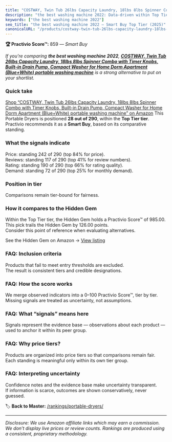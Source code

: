 ```yaml
---
title: "COSTWAY, Twin Tub 26lbs Capacity Laundry, 18lbs 8lbs Spinner Combo with Timer Knobs, Built-in Drain Pump, Compact Washer for Home Dorm Apartment (Blue+White) portable washing machine"
description: "the best washing machine 2022: Data-driven within Top Tier ranking using the Practivio Score™. Positioned by quality, value, demand, findability, momentum."
keywords: ["the best washing machine 2022"]
seo_title: "the best washing machine 2022 — Smart Buy Top Tier (2025)"
canonicalURL: "/products/costway-twin-tub-26lbs-capacity-laundry-18lbs-8lbs-spinner-combo-with-timer-knobs-built-in-drain-pump-compact-washer-for-home-dorm-apartment-bluewhite-portable-washing-machine-B0CG9DRYMZ/"
---
```


**🏆 Practivio Score™:** 859 — _Smart Buy_


*If you're comparing **the best washing machine 2022**, **[COSTWAY, Twin Tub 26lbs Capacity Laundry, 18lbs 8lbs Spinner Combo with Timer Knobs, Built-in Drain Pump, Compact Washer for Home Dorm Apartment (Blue+White) portable washing machine](https://www.amazon.com/dp/B0CG9DRYMZ?tag=practivio-20)** is a strong alternative to put on your shortlist.*
### Quick take
[Shop “COSTWAY, Twin Tub 26lbs Capacity Laundry, 18lbs 8lbs Spinner Combo with Timer Knobs, Built-in Drain Pump, Compact Washer for Home Dorm Apartment (Blue+White) portable washing machine” on Amazon](https://www.amazon.com/dp/B0CG9DRYMZ?tag=practivio-20)
This Portable Dryers is positioned **28 out of 290**, within the **Top Tier tier**.  
Practivio recommends it as a **Smart Buy**, based on its comparative standing.

### What the signals indicate
Price: standing 242 of 290 (top 84% for price).  
Reviews: standing 117 of 290 (top 41% for review numbers).  
Rating: standing 190 of 290 (top 66% for rating quality).  
Demand: standing 72 of 290 (top 25% for monthly demand).

### Position in tier
Comparisons remain tier-bound for fairness.

### How it compares to the Hidden Gem
Within the Top Tier tier, the Hidden Gem holds a Practivio Score™ of 985.00.  
This pick trails the Hidden Gem by 126.00 points.  
Consider this point of reference when evaluating alternatives.  

See the Hidden Gem on Amazon → [View listing](https://www.amazon.com/dp/B0799Q45TT?tag=practivio-20)

### FAQ: Inclusion criteria
Products that fail to meet entry thresholds are excluded.  
The result is consistent tiers and credible designations.

### FAQ: How the score works
We merge observed indicators into a 0–100 Practivio Score™, tier by tier.  
Missing signals are treated as uncertainty, not assumptions.

### FAQ: What “signals” means here
Signals represent the evidence base — observations about each product — used to anchor it within its peer group.

### FAQ: Why price tiers?
Products are organized into price tiers so that comparisons remain fair.  
Each standing is meaningful only within its own tier group.

### FAQ: Interpreting uncertainty
Confidence notes and the evidence base make uncertainty transparent.  
If information is scarce, outcomes are shown conservatively, never guessed.


🏷️ **Back to Master:** [/rankings/portable-dryers/](/rankings/portable-dryers/)

---
_Disclosure: We use Amazon affiliate links which may earn a commission. We don’t display live prices or review counts. Rankings are produced using a consistent, proprietary methodology._
